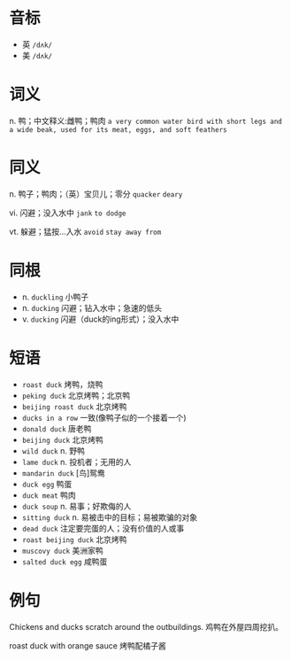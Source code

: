 # 音标

- 英 `/dʌk/`
- 美 `/dʌk/`

# 词义

n. 鸭；中文释义:雌鸭；鸭肉
`a very common water bird with short legs and a wide beak, used for its meat, eggs, and soft feathers`

# 同义

n. 鸭子；鸭肉；（英）宝贝儿；零分
`quacker` `deary`

vi. 闪避；没入水中
`jank` `to dodge`

vt. 躲避；猛按…入水
`avoid` `stay away from`

# 同根

- n. `duckling` 小鸭子
- n. `ducking` 闪避；钻入水中；急速的低头
- v. `ducking` 闪避（duck的ing形式）；没入水中

# 短语

- `roast duck` 烤鸭，烧鸭
- `peking duck` 北京烤鸭；北京鸭
- `beijing roast duck` 北京烤鸭
- `ducks in a row` 一致(像鸭子似的一个接着一个)
- `donald duck` 唐老鸭
- `beijing duck` 北京烤鸭
- `wild duck` n. 野鸭
- `lame duck` n. 投机者；无用的人
- `mandarin duck` [鸟]鸳鸯
- `duck egg` 鸭蛋
- `duck meat` 鸭肉
- `duck soup` n. 易事；好欺侮的人
- `sitting duck` n. 易被击中的目标；易被欺骗的对象
- `dead duck` 注定要完蛋的人；没有价值的人或事
- `roast beijing duck` 北京烤鸭
- `muscovy duck` 美洲家鸭
- `salted duck egg` 咸鸭蛋

# 例句

Chickens and ducks scratch around the outbuildings.
鸡鸭在外屋四周挖扒。

roast duck with orange sauce
烤鸭配橘子酱


